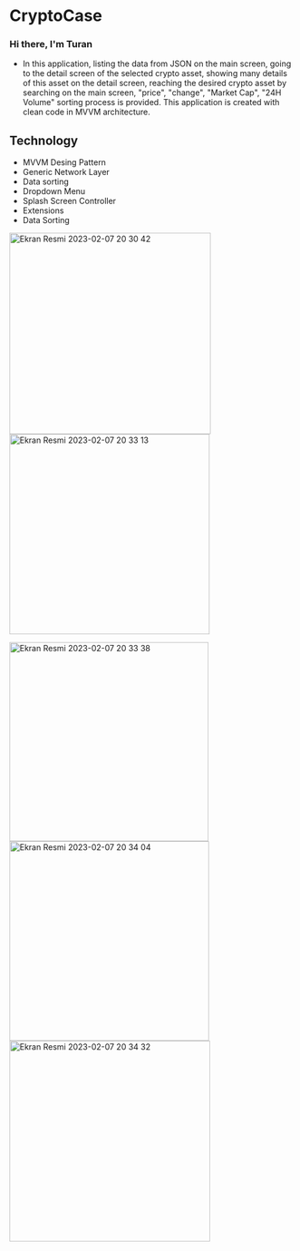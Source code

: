 # CryptoCase
### Hi there, I'm Turan 

- In this application, listing the data from JSON on the main screen, going to the detail screen of the selected crypto asset, showing many details of this asset on the detail screen, reaching the desired crypto asset by searching on the main screen, "price", "change", "Market Cap", "24H Volume" sorting process is provided. This application is created with clean code in MVVM architecture.

## Technology

-  MVVM Desing Pattern
-  Generic Network Layer
-  Data sorting
-  Dropdown Menu
-  Splash Screen Controller
-  Extensions
-  Data Sorting


<img width="355" alt="Ekran Resmi 2023-02-07 20 30 42" src="https://user-images.githubusercontent.com/98350672/217329571-953ae784-aa06-482f-a270-583ca34645a0.png"><img width="353" alt="Ekran Resmi 2023-02-07 20 33 13" src="https://user-images.githubusercontent.com/98350672/217329787-808a70af-2f57-40ea-859a-b780e3057cd2.png">

<img width="351" alt="Ekran Resmi 2023-02-07 20 33 38" src="https://user-images.githubusercontent.com/98350672/217329873-a02706c0-2ad2-4a0d-ade8-b80cfdb93225.png"><img width="352" alt="Ekran Resmi 2023-02-07 20 34 04" src="https://user-images.githubusercontent.com/98350672/217329904-cd838011-ea82-4344-85ad-90b6845e841a.png"> <img width="354" alt="Ekran Resmi 2023-02-07 20 34 32" src="https://user-images.githubusercontent.com/98350672/217329948-ff1f7c4a-d9ae-4903-ab6c-07ed55d22a85.png">



